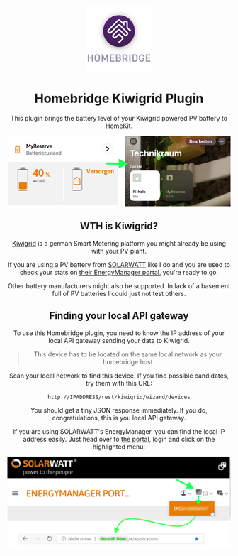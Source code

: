 <p align="center">

<img src="https://github.com/homebridge/branding/raw/latest/logos/homebridge-wordmark-logo-vertical.png" width="150">

</p>

<span align="center">

# Homebridge Kiwigrid Plugin

This plugin brings the battery level of your Kiwigrid powered PV battery to HomeKit.

![How to find the local API gateway with Solarwatt](docs/EnergyManagerToHomeApp.png)

## WTH is Kiwigrid?

[Kiwigrid](https://www.kiwigrid.com/) is a german Smart Metering platform you might already be using with your PV plant.

If you are using a PV battery from [SOLARWATT](https://www.solarwatt.de/) like I do and you are used to check your stats on [their EnergyManager portal](https://desktop.energymanager.com/), you're ready to go.

Other battery manufacturers might also be supported. In lack of a basement full of PV batteries I could just not test others.


## Finding your local API gateway
To use this Homebridge plugin, you need to know the IP address of your local API gateway sending your data to Kiwigrid. 
> This device has to be located on the same local network as your homebridge host

Scan your local network to find this device. If you find possible candidates, try them with this URL:

    http://IPADDRESS/rest/kiwigrid/wizard/devices

You should get a tiny JSON response immediately. If you do, congratulations, this is you local API gateway.


If you are using SOLARWATT's EnergyManager, you can find the local IP address easily.
Just head over to [the portal](https://desktop.energymanager.com/), login and click on the highlighted menu:

![How to find the local API gateway with Solarwatt](docs/FindIpSolarwatt.png)

